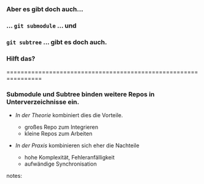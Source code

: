 ### Aber es gibt doch auch...
### ... **`git submodule`** ... und
### **`git subtree`** ... gibt es doch auch.
### Hilft das?


================================================================


### Submodule und Subtree binden weitere Repos in Unterverzeichnisse ein.

 * *In der Theorie* kombiniert dies die Vorteile.
   - großes Repo zum Integrieren
   - kleine Repos zum Arbeiten
 
 * *In der Praxis* kombinieren sich eher die Nachteile
   - hohe Komplexität, Fehleranfälligkeit
   - aufwändige Synchronisation

notes:

